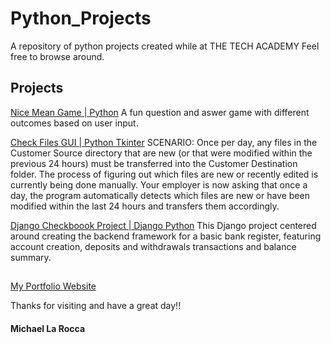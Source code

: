 # Python_Projects
A repository of python projects created while at THE TECH ACADEMY
Feel free to browse around.

## Projects

[Nice Mean Game | Python](https://github.com/Michael1388/Python_Projects/tree/main/Exercises/Nice_Mean_Game) A fun question and aswer game with different outcomes based on user input.

[Check Files GUI | Python Tkinter](https://github.com/Michael1388/Python_Projects/tree/main/Exercises/Tkinter_Sqlite)
SCENARIO: Once per day, any files in the Customer Source directory that are new (or that were modified within the previous 24 hours) must be transferred into the Customer Destination folder. The process of figuring out which files are new or recently edited is currently being done manually. Your employer is now asking that once a day, the program automatically detects which files are new or have been modified within the last 24 hours and transfers them accordingly.  

[Django Checkboook Project | Django Python](https://github.com/Michael1388/Django_Apps/tree/main/Django_Checkbook_Project)
This Django project centered around creating the backend framework for a basic bank register, featuring account creation, deposits and withdrawals transactions and balance summary.

## 

[My Portfolio Website](http://michael-larocca.com/)

Thanks for visiting and have a great day!!

#### Michael La Rocca
